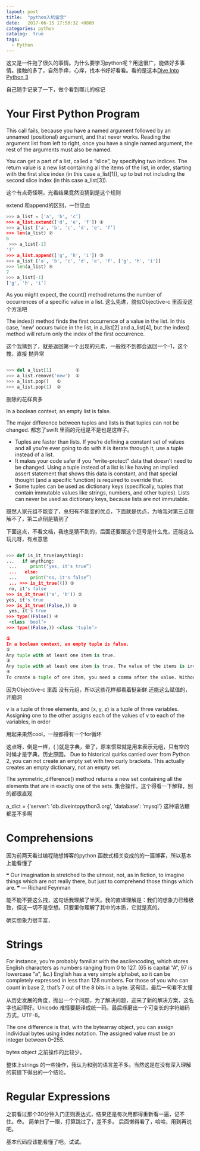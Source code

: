```yaml
---
layout: post
title:  "python入坑留念"
date:   2017-06-15 17:50:32 +0800
categories: python
catalog:  true
tags:
  - Python 
---
```



这又是一件拖了很久的事情。为什么要学习python呢？用途很广，能做好多事情。接触的多了，自然手痒，心痒，找本书好好看看。看的是这本[Dive Into Python 3](http://www.diveintopython3.net/index.html)

自己随手记录了一下，做个看到哪儿的标记

# Your First Python Program

This call fails, because you have a named argument followed by an unnamed (positional) argument, and that never works. Reading the argument list from left to right, once you have a single named argument, the rest of the arguments must also be named.


You can get a part of a list, called a “slice”, by specifying two indices. The return value is a new list containing all the items of the list, in order, starting with the first slice index (in this case a_list[1]), up to but not including the second slice index (in this case a_list[3]).

这个有点奇怪啊，光看结果竟然没猜到是这个规则


extend 和append的区别，一针见血

~~~python
>>> a_list = ['a', 'b', 'c’] 
>>> a_list.extend(['d', 'e', 'f']) ① 
>>> a_list ['a', 'b', 'c', 'd', 'e', 'f’] 
>>> len(a_list) ② 
6
 >>> a_list[-1] 
'f’ 
>>> a_list.append(['g', 'h', 'i']) ③ 
>>> a_list ['a', 'b', 'c', 'd', 'e', 'f', ['g', 'h', 'i']] 
>>> len(a_list) ④ 
7 
>>> a_list[-1] 
['g', 'h', 'i’]

~~~


As you might expect, the count() method returns the number of occurrences of a specific value in a list. 
这么先进，貌似Objective-c 里面没这个方法吧



The index() method finds the first occurrence of a value in the list. In this case, 'new' occurs twice in the list, in a_list[2] and a_list[4], but the index() method will return only the index of the first occurrence. 

这个我猜到了，就是返回第一个出现的元素，一般找不到都会返回一个-1，这个拽，直接 抛异常



~~~python

>>> del a_list[1]         ①
>>> a_list.remove('new')  ①
>>> a_list.pop()   ①
>>> a_list.pop(1)  ②

~~~

删除的花样真多

In a boolean context, an empty list is false. 


The major difference between tuples and lists is that tuples can not be changed. 
都忘了swift 里面的元组是不是也是这样子。





* Tuples are faster than lists. If you’re defining a constant set of values and all you’re ever going to do with it is iterate through it, use a tuple instead of a list.
* It makes your code safer if you “write-protect” data that doesn’t need to be changed. Using a tuple instead of a list is like having an implied assert statement that shows this data is constant, and that special thought (and a specific function) is required to override that.
* Some tuples can be used as dictionary keys (specifically, tuples that contain immutable values like strings, numbers, and other tuples). Lists can never be used as dictionary keys, because lists are not immutable.

既然人家元组不能变了，总归有不能变的优点，下面就是优点，为啥我对第三点理解不了，第二点倒是猜到了


下面这点，不看文档，我也是猜不到的，后面还要跟这个逗号是什么鬼，还能这么玩儿呀，有点意思

~~~python

>>> def is_it_true(anything): 
...   if anything:
 ...     print("yes, it's true”)
 ...   else:
 ...     print("no, it's false”)
 ... >>> is_it_true(()) ①
 no, it's false 
>>> is_it_true(('a', 'b')) ② 
yes, it's true 
>>> is_it_true((False,)) ③
 yes, it's true 
>>> type((False)) ④
 <class 'bool’> 
>>> type((False,)) <class 'tuple’>

①
In a boolean context, an empty tuple is false. 
②
Any tuple with at least one item is true. 
③
Any tuple with at least one item is true. The value of the items is irrelevant. But what’s that comma doing there? 
④
To create a tuple of one item, you need a comma after the value. Without the comma, Python just assumes you have an extra pair of parentheses, which is harmless, but it doesn’t create a tuple. 
~~~


因为Objective-c 里面 没有元组，所以这些花样都看着挺新鲜.还能这么赋值的，开脑洞

v is a tuple of three elements, and (x, y, z) is a tuple of three variables. Assigning one to the other assigns each of the values of v to each of the variables, in order

用起来果然cool，一般都得有一个for循环



这点呀，倒是一样，{ }就是字典，晕了，原来惯常就是用来表示元组，只有空的时候才是字典，历史原因。
Due to historical quirks carried over from Python 2, you can not create an empty set with two curly brackets. This actually creates an empty dictionary, not an empty set.


The symmetric_difference() method returns a new set containing all the elements that are in exactly one of the sets.
集合操作，这个得看一下解释，别的都很直观

a_dict = {'server': 'db.diveintopython3.org', 'database': 'mysql’}
这种语法糖都差不多啊


# Comprehensions



因为前两天看过编程随想博客的python 函数式相关变成的的一篇博客，所以基本上能看懂了


❝ Our imagination is stretched to the utmost, not, as in fiction, to imagine things which are not really there, but just to comprehend those things which are. ❞
— Richard Feynman


能不能不要这么拽，这句话我理解了半天。我的直译理解是：我们的想象力已臻极致，但这一切不是空想。只要里你理解了其中的本质，它就是真的。

确实想象力很丰富，


# Strings

For instance, you’re probably familiar with the asciiencoding, which stores English characters as numbers ranging from 0 to 127. (65 is capital “A”, 97 is lowercase “a”, &c.) English has a very simple alphabet, so it can be completely expressed in less than 128 numbers. For those of you who can count in base 2, that’s 7 out of the 8 bits in a byte.
这句话，最后一句看不太懂


从历史发展的角度，抛出一个个问题，为了解决问题，迎来了新的解决方案，这名字也起得好。Unicodo 难怪要翻译成统一码。最后琢磨出一个可变长的字符编码方式。UTF-8。




The one difference is that, with the bytearray object, you can assign individual bytes using index notation. The assigned value must be an integer between 0–255.


bytes object 之前操作的比较少。

整体上strings 的一些操作，我认为和别的语言差不多。当然这是在没有深入理解的前提下得出的一个结论。


# Regular Expressions


之前看过那个30分钟入门正则表达式，结果还是每次用都得重新看一遍，记不住。😳。
简单扫了一眼，打算跳过了，差不多。
后面懒得看了，哈哈，用到再说吧。

基本代码应该能看懂了吧。试试。

​	

​	


